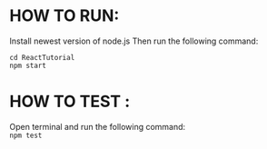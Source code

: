 # HOW TO RUN:

  Install newest version of node.js 
  Then run the following command:
  ```
  cd ReactTutorial 
  npm start 
  ```

# HOW TO TEST :
 Open terminal and run the following command: <br>
 ```npm test```
